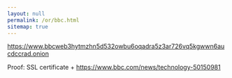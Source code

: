 ```yaml
---
layout: null
permalink: /or/bbc.html
sitemap: true
---
```


https://www.bbcweb3hytmzhn5d532owbu6oqadra5z3ar726vq5kgwwn6aucdccrad.onion

Proof: SSL certificate + https://www.bbc.com/news/technology-50150981
